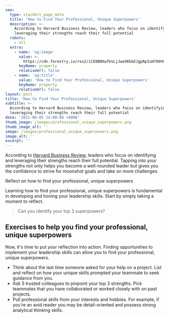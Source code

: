 ```yaml
---
seo:
  type: stackbit_page_meta
  title: 'How to Find Your Professional, Unique Superpowers'
  description: >-
    According to Harvard Business Review, leaders who focus on identifying and
    leveraging their strengths reach their full potential
  robots:
    - all
  extra:
    - name: 'og:image'
      value: >-
        https://cdn.forestry.io/res2/iCE8BNXwfUsLjJwe96bkEJgpRpIuH709VKshCKQ8D7M/fit/512/512/sm/0/aHR0cHM6Ly9hcHAu/Zm9yZXN0cnkuaW8v/cmFpbHMvYWN0aXZl/X3N0b3JhZ2UvYmxv/YnMvZXlKZmNtRnBi/SE1pT25zaWJXVnpj/MkZuWlNJNklrSkJh/SEJDUjNCRE1WRXdQ/U0lzSW1WNGNDSTZi/blZzYkN3aWNIVnlJ/am9pWW14dllsOXBa/Q0o5ZlE9PS0tYjZh/YWRiMGVjNDk3OGVh/MzY5YTcyMzQxMmU5/OWQ0OTMwNTljODVl/NC9Qcm9mZXNzaW9u/YWxfVW5pcXVlX1N1/cGVycG93ZXJzLnBu/Zw
      keyName: property
      relativeUrl: false
    - name: 'og:title'
      value: 'How to Find Your Professional, Unique Superpowers'
      keyName: property
      relativeUrl: false
layout: post
title: 'How to Find Your Professional, Unique Superpowers'
subtitle: >-
  According to Harvard Business Review, leaders who focus on identifying and
  leveraging their strengths reach their full potential
date: '2021-06-05 14:00:00 +0000'
thumb_image: /images/professional_unique_superpowers.png
thumb_image_alt: ''
image: /images/professional_unique_superpowers.png
image_alt: ''
excerpt: ''
---
```

According to [Harvard Business Review](https://hbr.org/2005/01/how-to-play-to-your-strengths), leaders who focus on identifying and leveraging their strengths reach their full potential. Tapping into your strengths not only helps you become a well-rounded leader but gives you the confidence to strive for moonshot goals and take on more challenges.

Reflect on how to find your professional, unique superpowers

Learning how to find your professional, unique superpowers is fundamental in developing and honing your leadership skills. Start by simply taking a moment to reflect.

> Can you identify your top 3 superpowers?

## Exercises to help you find your professional, unique superpowers

Now, it's time to put your reflection into action. Finding opportunities to implement your leadership skills can allow you to find your professional, unique superpowers.

* Think about the last time someone asked for your help on a project. List and reflect on how your unique skills prompted your teammate to seek guidance from you.
* Ask 5 trusted colleagues to pinpoint your top 3 strengths. Pick teammates that you have collaborated or worked closely with on past projects.
* Pull professional skills from your interests and hobbies. For example, if you’re an avid reader you may be detail-oriented and possess strong analytical thinking skills.